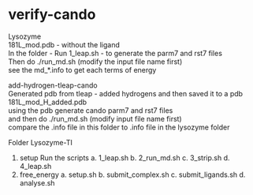 # verify-cando
Lysozyme  
181L_mod.pdb - without the ligand   
In the folder - Run 1_leap.sh - to generate the parm7 and rst7 files   
Then do ./run_md.sh (modify the input file name first)   
see the md_*.info to get each terms of energy   

add-hydrogen-tleap-cando  
Generated pdb from tleap - added hydrogens and then saved it to a pdb 181L_mod_H_added.pdb    
using the pdb generate cando parm7 and rst7 files   
and then do ./run_md.sh (modify input file name first)   
compare the .info file in this folder to .info file in the lysozyme folder   

Folder Lysozyme-TI
1. setup
        Run the scripts
        a. 1_leap.sh
        b. 2_run_md.sh
        c. 3_strip.sh
        d. 4_leap.sh
2. free_energy
        a. setup.sh
        b. submit_complex.sh
        c. submit_ligands.sh
        d. analyse.sh

